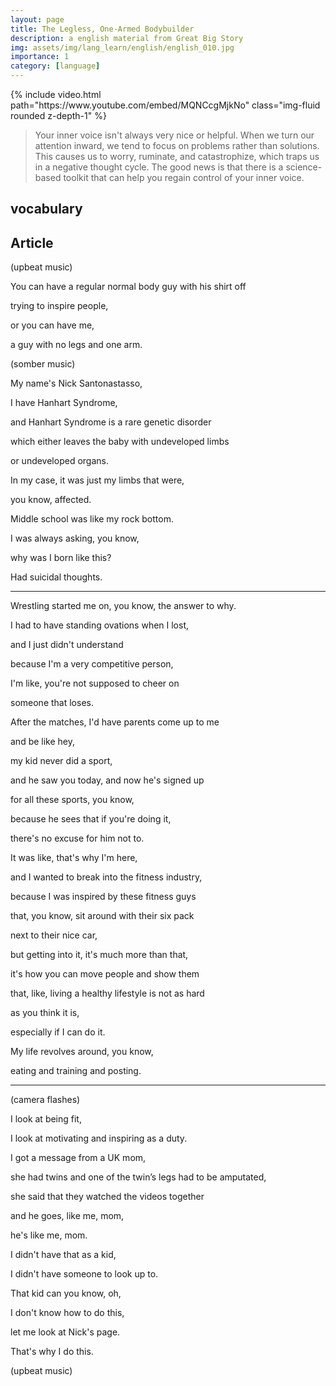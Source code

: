 ```yaml
---
layout: page
title: The Legless, One-Armed Bodybuilder
description: a english material from Great Big Story
img: assets/img/lang_learn/english/english_010.jpg
importance: 1
category: [language]
---
```




<div class="row mt-3">
    <div class="col-sm mt-3 mt-md-0">
        {% include video.html path="https://www.youtube.com/embed/MQNCcgMjkNo" class="img-fluid rounded z-depth-1" %}
    </div>
</div>


> Your inner voice isn't always very nice or helpful. When we turn our attention inward, we tend to focus on problems rather than solutions. This causes us to worry, ruminate, and catastrophize, which traps us in a negative thought cycle.  The good news is that there is a science-based toolkit that can help you regain control of your inner voice.



## vocabulary





## Article

(upbeat music)

You can have a regular normal
body guy with his shirt off

trying to inspire people,

or you can have me,

a guy with no legs and one arm.

(somber music)

My name's Nick Santonastasso,

I have Hanhart Syndrome,

and Hanhart Syndrome
is a rare genetic disorder

which either leaves the
baby with undeveloped limbs

or undeveloped organs.

In my case, it was just
my limbs that were,

you know, affected.

Middle school was like my rock bottom.

I was always asking, you know,

why was I born like this?

Had suicidal thoughts.

---

Wrestling started me on, you
know, the answer to why.

I had to have standing
ovations when I lost,

and I just didn't understand

because I'm a very competitive person,

I'm like, you're not supposed to cheer on

someone that loses.

After the matches, I'd
have parents come up to me

and be like hey,

my kid never did a sport,

and he saw you today,
and now he's signed up

for all these sports, you know,

because he sees that if you're doing it,

there's no excuse for him not to.

It was like, that's why I'm here,

and I wanted to break
into the fitness industry,

because I was inspired
by these fitness guys

that, you know, sit around
with their six pack

next to their nice car,

but getting into it,
it's much more than that,

it's how you can move people and show them

that, like, living a healthy
lifestyle is not as hard

as you think it is,

especially if I can do it.

My life revolves around, you know,

eating and training and posting.

---

(camera flashes)

I look at being fit,

I look at motivating
and inspiring as a duty.

I got a message from a UK mom,

she had twins and one of the
twin’s legs had to be amputated,

she said that they watched the videos together

and he goes, like me, mom,

he's like me, mom.

I didn't have that as a kid,

I didn't have someone to look up to.

That kid can you know, oh,

I don't know how to do this,

let me look at Nick's page.

That's why I do this.

(upbeat music)
